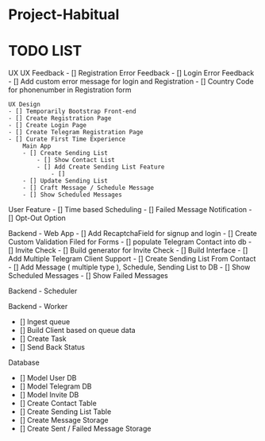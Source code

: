 # Project-Habitual


# TODO LIST
UX
    UX Feedback
    - [] Registration Error Feedback
    - [] Login Error Feedback
    - [] Add custom error message for login and Registration
    - [] Country Code for phonenumber in Registration form
    
    UX Design
    - [] Temporarily Bootstrap Front-end
    - [] Create Registration Page
    - [] Create Login Page
    - [] Create Telegram Registration Page
    - [] Curate First Time Experience
        Main App
        - [] Create Sending List
            - [] Show Contact List
            - [] Add Create Sending List Feature
                - []
        - [] Update Sending List
        - [] Craft Message / Schedule Message
        - [] Show Scheduled Messages

User Feature
    - [] Time based Scheduling
    - [] Failed Message Notification
    - [] Opt-Out Option

Backend - Web App
    - [] Add RecaptchaField for signup and login
    - [] Create Custom Validation Filed for Forms
    - [] populate Telegram Contact into db
    - [] Invite Check
        - [] Build generator for Invite Check
        - [] Build Interface
    - [] Add Multiple Telegram Client Support
    - [] Create Sending List From Contact
    - [] Add Message ( multiple type ), Schedule, Sending List to DB
    - [] Show Scheduled Messages
    - [] Show Failed Messages

Backend - Scheduler

Backend - Worker
- [] Ingest queue
- [] Build Client based on queue data
- [] Create Task
- [] Send Back Status

Database
- [] Model User DB
- [] Model Telegram DB
- [] Model Invite DB
- [] Create Contact Table
- [] Create Sending List Table
- [] Create Message Storage
- [] Create Sent / Failed Message Storage
